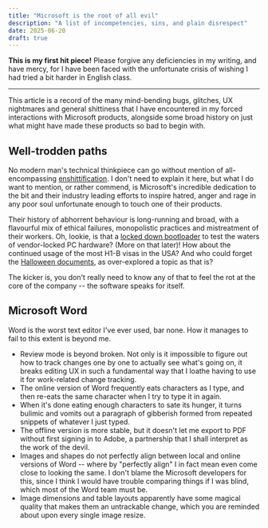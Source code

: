 ```yaml
---
title: "Microsoft is the root of all evil"
description: "A list of incompetencies, sins, and plain disrespect"
date: 2025-06-20
draft: true
---
```


**This is my first hit piece!** Please forgive any deficiencies in my writing, and have mercy, for I have been faced with the unfortunate crisis of wishing I had tried a bit harder in English class.

---

This article is a record of the many mind-bending bugs, glitches, UX nightmares and general shittiness
that I have encountered in my forced interactions with Microsoft products, alongside some broad history on
just what might have made these products so bad to begin with.

## Well-trodden paths
No modern man's technical thinkpiece can go without mention of all-encompassing [enshittification](https://www.abc.net.au/news/2024-11-26/macquarie-dictionary-word-of-the-year-2024/104648884).
I don't need to explain it here, but what I do want to mention, or rather commend, is Microsoft's incredible
dedication to the bit and their industry leading efforts to inspire hatred, anger and rage in any poor soul
unfortunate enough to touch one of their products.

Their history of abhorrent behaviour is long-running and broad, with a flavourful mix of ethical failures,
monopolistic practices and mistreatment of their workers. Oh, lookie, is that a
[locked down bootloader](https://web.archive.org/web/20120725002533/http://www.wired.com/wiredenterprise/2011/09/windows-8-secure-boot-sparks-linux-furor-and-a-microsoft-response)
to test the waters of vendor-locked PC hardware? (More on that later)! How about the continued usage of the most
H1-B visas in the USA? And who could forget the [Halloween documents](https://en.wikipedia.org/wiki/Halloween_documents),
as over-explored a topic as that is?

The kicker is, you don't really need to know any of that to feel the rot at the core of the company -- the
software speaks for itself.

## Microsoft Word
Word is the worst text editor I've ever used, bar none. How it manages to fail to this extent is beyond me.
- Review mode is beyond broken. Not only is it impossible to figure out how to track changes one by one to
actually see what's going on, it breaks editing UX in such a fundamental way that I loathe having to use it
for work-related change tracking.
- The online version of Word frequently eats characters as I type, and then re-eats the same character when
I try to type it in again.
- When it's done eating enough characters to sate its hunger, it turns bulimic and vomits out a paragraph
of gibberish formed from repeated snippets of whatever I just typed.
- The offline version is more stable, but it doesn't let me export to PDF without first signing in to Adobe,
a partnership that I shall interpret as the work of the devil.
- Images and shapes do not perfectly align between local and online versions of Word -- where by "perfectly
align" I in fact mean even come close to looking the same. I don't blame the Microsoft developers for this,
since I think I would have trouble comparing things if I was blind, which most of the Word team must be.
- Image dimensions and table layouts apparently have some magical quality that makes them an untrackable
change, which you are reminded about upon every single image resize.
